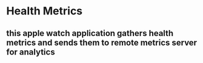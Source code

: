 #  Health Metrics

## this apple watch application gathers health metrics and sends them to remote metrics server for analytics


